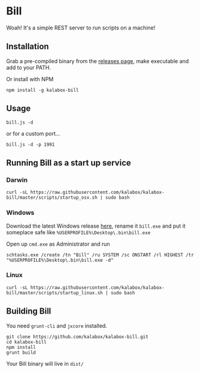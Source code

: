 # Bill

Woah! It's a simple REST server to run scripts on a machine!

## Installation

Grab a pre-compiled binary from the [releases page](https://github.com/kalabox/kalabox-bill/releases), make executable and add to your PATH.

Or install with NPM

```
npm install -g kalabox-bill
```

## Usage

```
bill.js -d
```

or for a custom port...

```
bill.js -d -p 1991
```

## Running Bill as a start up service

### Darwin

```
curl -sL https://raw.githubusercontent.com/kalabox/kalabox-bill/master/scripts/startup_osx.sh | sudo bash
```

### Windows

Download the latest Windows release [here](https://github.com/kalabox/kalabox-bill/releases), rename it `bill.exe` and put it
someplace safe like `%USERPROFILE%\Desktop\.bin\bill.exe`

Open up `cmd.exe` as Administrator and run
```
schtasks.exe /create /tn "Bill" /ru SYSTEM /sc ONSTART /rl HIGHEST /tr "%USERPROFILE%\Desktop\.bin\bill.exe -d"
```

### Linux

```
curl -sL https://raw.githubusercontent.com/kalabox/kalabox-bill/master/scripts/startup_linux.sh | sudo bash
```

## Building Bill

You need `grunt-cli` and `jxcore` installed.

```
git clone https://github.com/kalabox/kalabox-bill.git
cd kalabox-bill
npm install
grunt build
```

Your Bill binary will live in `dist/`
